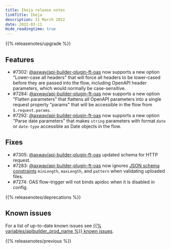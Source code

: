 ```yaml
---
title: Ikeja release notes
linkTitle: Ikeja
description: 11 March 2022
date: 2022-03-11
Hide_readingtime: true
---
```

<!-- ## Summary -->

{{% releasenotes/upgrade %}}

<!-- ## Breaking changes -->

## Features

* #7302: [@axway/api-builder-plugin-ft-oas](https://www.npmjs.com/package/@axway/api-builder-plugin-ft-oas) now supports a new option "Lower-case all headers" that will force all headers to be lower-cased before they are passed into the flow, including OpenAPI header parameters, which would normally be case-sensitive.
* #7284: [@axway/api-builder-plugin-ft-oas](https://www.npmjs.com/package/@axway/api-builder-plugin-ft-oas) now supports a new option "Flatten parameters" that flattens all OpenAPI parameters into a single request property "params" that will be accessible in the flow from `$.request.params`.
* #7292: [@axway/api-builder-plugin-ft-oas](https://www.npmjs.com/package/@axway/api-builder-plugin-ft-oas) now supports a new option "Parse date parameters" that makes `string` parameters with format `date` or `date-type` accessible as Date objects in the flow.

## Fixes

* #7305: [@axway/api-builder-plugin-ft-oas](https://www.npmjs.com/package/@axway/api-builder-plugin-ft-oas) updated schema for HTTP request.
* #7283: [@axway/api-builder-plugin-ft-oas](https://www.npmjs.com/package/@axway/api-builder-plugin-ft-oas) now ignores [JSON schema constraints](https://json-schema.org/understanding-json-schema/reference/string.html#id5) `minLength`, `maxLength`, and `pattern` when validating uploaded files.
* #7274: OAS flow-trigger will not binds apidoc when it is disabled in config.

{{% releasenotes/deprecations %}}

<!-- Regenerate modules/plugins with api-builder-tools script -->
<!-- ## Updated modules -->

<!-- ## Updated plugins -->

## Known issues

For a list of up-to-date known issues see [{{% variables/apibuilder_prod_name %}} known issues](/docs/known_issues/).

{{% releasenotes/previous %}}
